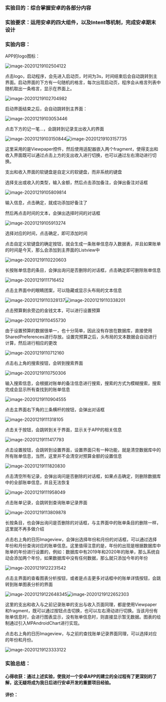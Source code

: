 ### 实验目的：综合掌握安卓的各部分内容

### 实验要求：运用安卓的四大组件，以及Intent等机制，完成安卓期末设计

### 实验内容：

APP的logo图标：

![image-20201219102504122](Bookkeeping.assets/image-20201219102504122.png)

点击logo，启动程序，会先进入启动页，时间为3s，时间结束后会自动跳转到主界面。启动界面的下方有一句随机的格言，每次出现启动页，程序会从格言列表中随机取出一条格言，显示在界面上。

![image-20201219102704982](Bookkeeping.assets/image-20201219102704982.png)

启动界面结束之后，会自动跳转到主界面：

![image-20201219103053446](Bookkeeping.assets/image-20201219103053446.png)

点击下方的记一笔...，会跳转到记录支出收入的界面

![image-20201219103150844](Bookkeeping.assets/image-20201219103150844.png)![image-20201219103157735](Bookkeeping.assets/image-20201219103157735.png)

这里采用的是Viewpaper控件，然后使用适配器嵌入两个fragment，使得支出和收入界面既可以通过点击上方的支出收入进行切换，也可以通过左右滑动进行切换。

支出和收入界面的软键盘是自定义的软键盘，而非系统的键盘

选择支出或收入的类型，输入金额，然后点击添加备注，会弹出备注对话框

![image-20201219105809814](Bookkeeping.assets/image-20201219105809814.png)

输入信息，点击确定，就成功添加好备注了

然后再点击时间的文本，会弹出选择时间的对话框

![image-20201219105913274](Bookkeeping.assets/image-20201219105913274.png)

选择对应的时间，点击确定，即可添加时间

点击自定义软键盘的确定按钮，就会生成一条账单信息存入数据表，并且如果账单的时间是今天，那么会添加到主界面的Listview中

![image-20201219110220603](Bookkeeping.assets/image-20201219110220603.png)

长按账单信息的条目，会弹出询问是否删除的对话框，点击确定即可删除账单信息

![image-20201219111716452](Bookkeeping.assets/image-20201219111716452.png)

点击主界面中的眼睛团案，可以隐藏或显示头布局的文本信息

![image-20201219110328137](Bookkeeping.assets/image-20201219110328137.png)![image-20201219110338201](Bookkeeping.assets/image-20201219110338201.png)

点击预算剩余旁边的金钱文本，可以进行设置预算

![image-20201219110455730](Bookkeeping.assets/image-20201219110455730.png)

由于设置预算的数据很单一，也十分简单，因此没有存放在数据库，直接使用SharedPreferences进行存放。设置完预算之后，头布局的文本数据会自动进行计算，然后进行相应的更改

![image-20201219110712160](Bookkeeping.assets/image-20201219110712160.png)

点击右上角的搜索按钮，会转到搜索界面

![image-20201219110750306](Bookkeeping.assets/image-20201219110750306.png)

输入搜索信息，会根据对账单的备注信息进行搜索，搜索的方式为模糊搜索，搜索完成会显示所有查找到的账单信息

![image-20201219110904555](Bookkeeping.assets/image-20201219110904555.png)

点击主界面右下角的三条横杆的按钮，会弹出对话框

![image-20201219111318105](Bookkeeping.assets/image-20201219111318105.png)

点击关于按钮，会跳转到关于界面，显示关于APP的相关信息

![image-20201219111417793](Bookkeeping.assets/image-20201219111417793.png)

点击设置按钮，会跳转到设置界面，设置界面只有一种功能，就是清空数据库中的所有账单信息，当然，这里并不会清空对预算金额的设置信息

![image-20201219111820830](Bookkeeping.assets/image-20201219111820830.png)

点击清空所有记录，会弹出询问是否删除的对话框，如果点击确定，则删除数据库中的全部账单信息，并且无法恢复

![image-20201219111958049](Bookkeeping.assets/image-20201219111958049.png)

点击账单记录，会跳转到查询账单记录界面

![image-20201219113809878](Bookkeeping.assets/image-20201219113809878.png)

长按条目，也会弹出询问是否删除的对话框，与主界面中的账单条目的删除一样，这里就不再多做介绍

点击右上角的日历Imageview，会弹出选择年份和月份的对话框，可以通过选择年份和月份查询对应的账单信息。这里值得注意的是，年份的出现是根据数据库中账单的年份进行设置的，例如：数据库中有2019年和2020年的账单，那么系统自动会添加两个年份，如果数据库中没有任何数据，那么就只添加今年的年份

![image-20201219122231542](Bookkeeping.assets/image-20201219122231542.png)

点击主界面的查看图表分析按钮，或者是点击更多对话框中的账单详情按钮，会跳转到账单图表分析的界面

![image-20201219122648345](Bookkeeping.assets/image-20201219122648345.png)![image-20201219122652303](Bookkeeping.assets/image-20201219122652303.png)

这里的支出和收入与之前记录账单的支出与收入页面同理，都是使用Viewpaper和fragment，既可以通过按钮点击切换，也可以左右滑动进行切换。当该月份有账单信息时，会进行图表显示，没有账单信息时，则直接显示暂无数据。图表的绘制通过引入MPAndroidChart进行实现。

点击右上角的日历Imageview，与之前的查找账单记录界面同理，可以选择对应的年份和月份。

![image-20201219123333122](Bookkeeping.assets/image-20201219123333122.png)

### 实验总结：

#### 心得收获：通过上述实验，使我对一个安卓APP的建立的全过程有了更深刻的了解，这无疑将成为我日后进行安卓开发的重要项目经验。

#### 评价：

